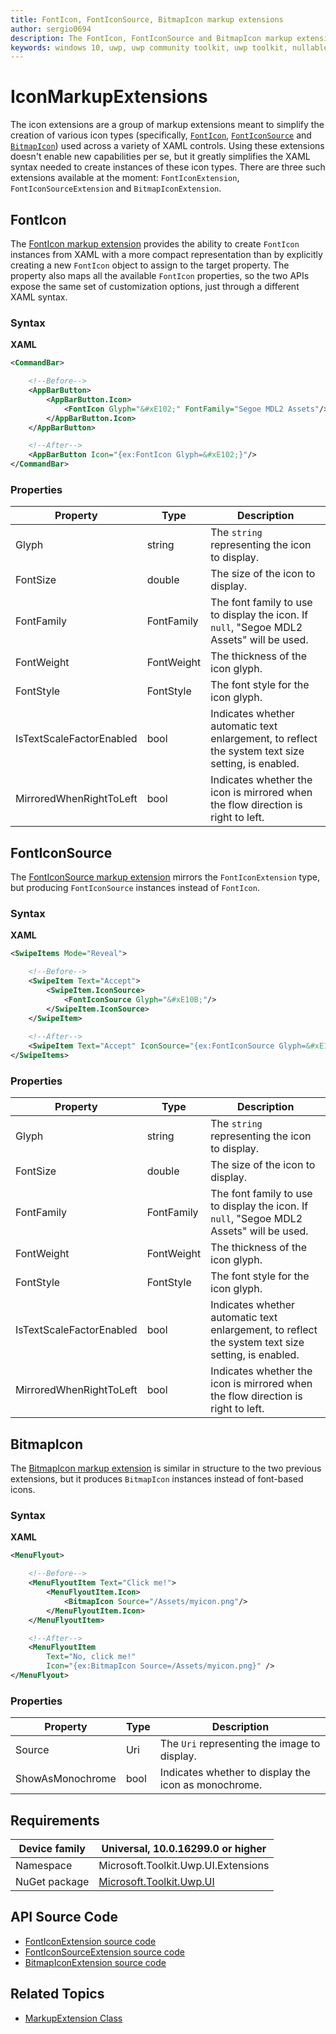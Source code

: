 ```yaml
---
title: FontIcon, FontIconSource, BitmapIcon markup extensions
author: sergio0694
description: The FontIcon, FontIconSource and BitmapIcon markup extensions allow developers to easily declare these types of icons directly from XAML in a compact manner.
keywords: windows 10, uwp, uwp community toolkit, uwp toolkit, nullable bool, dependency property, markup extension, XAML, markup 
---
```


# IconMarkupExtensions

The icon extensions are a group of markup extensions meant to simplify the creation of various icon types (specifically, [`FontIcon`](https://docs.microsoft.com/uwp/api/Windows.UI.Xaml.Controls.FontIcon), [`FontIconSource`](https://docs.microsoft.com/uwp/api/Windows.UI.Xaml.Controls.FontIconSource) and [`BitmapIcon`](https://docs.microsoft.com/uwp/api/Windows.UI.Xaml.Controls.BitmapIcon)) used across a variety of XAML controls. Using these extensions doesn't enable new capabilities per se, but it greatly simplifies the XAML syntax needed to create instances of these icon types. There are three such extensions available at the moment: `FontIconExtension`, `FontIconSourceExtension` and `BitmapIconExtension`.

## FontIcon
The [FontIcon markup extension](https://docs.microsoft.com/en-us/dotnet/api/microsoft.toolkit.uwp.ui.extensions.fonticonextension) provides the ability to create `FontIcon` instances from XAML with a more compact representation than by explicitly creating a new `FontIcon` object to assign to the target property. The property also maps all the available `FontIcon` properties, so the two APIs expose the same set of customization options, just through a different XAML syntax.

### Syntax

**XAML**

```xml
<CommandBar>

    <!--Before-->
    <AppBarButton>
        <AppBarButton.Icon>
            <FontIcon Glyph="&#xE102;" FontFamily="Segoe MDL2 Assets"/>
        </AppBarButton.Icon>
    </AppBarButton>

    <!--After-->
    <AppBarButton Icon="{ex:FontIcon Glyph=&#xE102;}"/>
</CommandBar>
```

### Properties

| Property | Type | Description |
| -- | -- | -- |
| Glyph | string | The `string` representing the icon to display. |
| FontSize | double | The size of the icon to display. |
| FontFamily | FontFamily | The font family to use to display the icon. If `null`, "Segoe MDL2 Assets" will be used. |
| FontWeight | FontWeight | The thickness of the icon glyph. |
| FontStyle | FontStyle | The font style for the icon glyph. |
| IsTextScaleFactorEnabled | bool | Indicates whether automatic text enlargement, to reflect the system text size setting, is enabled. |
| MirroredWhenRightToLeft | bool | Indicates whether the icon is mirrored when the flow direction is right to left. |

## FontIconSource
The [FontIconSource markup extension](https://docs.microsoft.com/en-us/dotnet/api/microsoft.toolkit.uwp.ui.extensions.fonticonsourceextension) mirrors the `FontIconExtension` type, but producing `FontIconSource` instances instead of `FontIcon`.

### Syntax

**XAML**

```xml
<SwipeItems Mode="Reveal">

    <!--Before-->
    <SwipeItem Text="Accept">
        <SwipeItem.IconSource>
            <FontIconSource Glyph="&#xE10B;"/>
        </SwipeItem.IconSource>
    </SwipeItem>
    
    <!--After-->
    <SwipeItem Text="Accept" IconSource="{ex:FontIconSource Glyph=&#xE10B;}"/>
</SwipeItems>
```

### Properties

| Property | Type | Description |
| -- | -- | -- |
| Glyph | string | The `string` representing the icon to display. |
| FontSize | double | The size of the icon to display. |
| FontFamily | FontFamily | The font family to use to display the icon. If `null`, "Segoe MDL2 Assets" will be used. |
| FontWeight | FontWeight | The thickness of the icon glyph. |
| FontStyle | FontStyle | The font style for the icon glyph. |
| IsTextScaleFactorEnabled | bool | Indicates whether automatic text enlargement, to reflect the system text size setting, is enabled. |
| MirroredWhenRightToLeft | bool | Indicates whether the icon is mirrored when the flow direction is right to left. |

## BitmapIcon
The [BitmapIcon markup extension](https://docs.microsoft.com/en-us/dotnet/api/microsoft.toolkit.uwp.ui.extensions.bitmapiconextension) is similar in structure to the two previous extensions, but it produces `BitmapIcon` instances instead of font-based icons.

### Syntax

**XAML**

```xml
<MenuFlyout>

    <!--Before-->
    <MenuFlyoutItem Text="Click me!">
        <MenuFlyoutItem.Icon>
            <BitmapIcon Source="/Assets/myicon.png"/>
        </MenuFlyoutItem.Icon>
    </MenuFlyoutItem>

    <!--After-->
    <MenuFlyoutItem
        Text="No, click me!"
        Icon="{ex:BitmapIcon Source=/Assets/myicon.png}" />
</MenuFlyout>
```

### Properties

| Property | Type | Description |
| -- | -- | -- |
| Source | Uri | The `Uri` representing the image to display. |
| ShowAsMonochrome | bool | Indicates whether to display the icon as monochrome. |

## Requirements

| Device family | Universal, 10.0.16299.0 or higher   |
| -- | -- |
| Namespace | Microsoft.Toolkit.Uwp.UI.Extensions |
| NuGet package | [Microsoft.Toolkit.Uwp.UI](https://www.nuget.org/packages/Microsoft.Toolkit.Uwp.UI/) |

## API Source Code

- [FontIconExtension source code](https://github.com/Microsoft/WindowsCommunityToolkit//blob/master/Microsoft.Toolkit.Uwp.UI/Extensions/Markup/FontIconExtension.cs)
- [FontIconSourceExtension source code](https://github.com/Microsoft/WindowsCommunityToolkit//blob/master/Microsoft.Toolkit.Uwp.UI/Extensions/Markup/FontIconSourceExtension.cs)
- [BitmapIconExtension source code](https://github.com/Microsoft/WindowsCommunityToolkit//blob/master/Microsoft.Toolkit.Uwp.UI/Extensions/Markup/BitmapIconExtension.cs)

## Related Topics

- [MarkupExtension Class](https://docs.microsoft.com/en-us/uwp/api/windows.ui.xaml.markup.markupextension)
